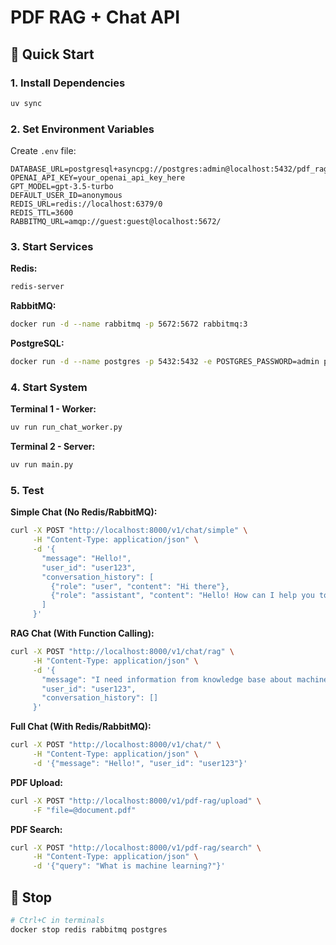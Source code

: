 # PDF RAG + Chat API

## 🚀 Quick Start

### 1. Install Dependencies
```bash
uv sync
```

### 2. Set Environment Variables
Create `.env` file:
```env
DATABASE_URL=postgresql+asyncpg://postgres:admin@localhost:5432/pdf_rag
OPENAI_API_KEY=your_openai_api_key_here
GPT_MODEL=gpt-3.5-turbo
DEFAULT_USER_ID=anonymous
REDIS_URL=redis://localhost:6379/0
REDIS_TTL=3600
RABBITMQ_URL=amqp://guest:guest@localhost:5672/
```

### 3. Start Services

**Redis:**
```bash
redis-server
```

**RabbitMQ:**
```bash
docker run -d --name rabbitmq -p 5672:5672 rabbitmq:3
```

**PostgreSQL:**
```bash
docker run -d --name postgres -p 5432:5432 -e POSTGRES_PASSWORD=admin postgres:15
```

### 4. Start System

**Terminal 1 - Worker:**
```bash
uv run run_chat_worker.py
```

**Terminal 2 - Server:**
```bash
uv run main.py
```

### 5. Test

**Simple Chat (No Redis/RabbitMQ):**
```bash
curl -X POST "http://localhost:8000/v1/chat/simple" \
     -H "Content-Type: application/json" \
     -d '{
       "message": "Hello!",
       "user_id": "user123",
       "conversation_history": [
         {"role": "user", "content": "Hi there"},
         {"role": "assistant", "content": "Hello! How can I help you today?"}
       ]
     }'
```

**RAG Chat (With Function Calling):**
```bash
curl -X POST "http://localhost:8000/v1/chat/rag" \
     -H "Content-Type: application/json" \
     -d '{
       "message": "I need information from knowledge base about machine learning",
       "user_id": "user123",
       "conversation_history": []
     }'
```

**Full Chat (With Redis/RabbitMQ):**
```bash
curl -X POST "http://localhost:8000/v1/chat/" \
     -H "Content-Type: application/json" \
     -d '{"message": "Hello!", "user_id": "user123"}'
```

**PDF Upload:**
```bash
curl -X POST "http://localhost:8000/v1/pdf-rag/upload" \
     -F "file=@document.pdf"
```

**PDF Search:**
```bash
curl -X POST "http://localhost:8000/v1/pdf-rag/search" \
     -H "Content-Type: application/json" \
     -d '{"query": "What is machine learning?"}'
```

## 🛑 Stop
```bash
# Ctrl+C in terminals
docker stop redis rabbitmq postgres
```

